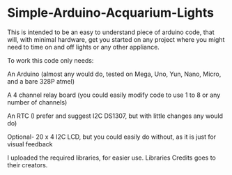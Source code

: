 # Simple-Arduino-Acquarium-Lights

This is intended to be an easy to understand piece of arduino code, that will, with minimal hardware, get you started on any project where you might need to time on and off lights or any other appliance.

To work this code only needs:

An Arduino (almost any would do, tested on Mega, Uno, Yun, Nano, Micro, and a bare 328P atmel)

A 4 channel relay board (you could easily modify code to use 1 to 8 or any number of channels)

An RTC (I prefer and suggest I2C DS1307, but with little changes any would do)

Optional- 20 x 4 I2C LCD, but you could easily do without, as it is just for visual feedback

I uploaded the required libraries, for easier use.
Libraries Credits goes to their creators.

